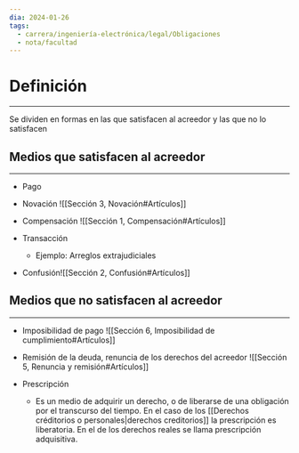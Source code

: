 ```yaml
---
dia: 2024-01-26
tags:
  - carrera/ingeniería-electrónica/legal/Obligaciones
  - nota/facultad
---
```

# Definición
---
Se dividen en formas en las que satisfacen al acreedor y las que no lo satisfacen

## Medios que satisfacen al acreedor
---
* Pago
* Novación ![[Sección 3, Novación#Artículos]]

* Compensación ![[Sección 1, Compensación#Artículos]]

* Transacción
	* Ejemplo: Arreglos extrajudiciales
* Confusión![[Sección 2, Confusión#Artículos]]

## Medios que no satisfacen al acreedor
---
* Imposibilidad de pago ![[Sección 6, Imposibilidad de cumplimiento#Artículos]]
* Remisión de la deuda, renuncia de los derechos del acreedor ![[Sección 5, Renuncia y remisión#Artículos]]

* Prescripción
	* Es un medio de adquirir un derecho, o de liberarse de una obligación por el transcurso del tiempo. En el caso de los [[Derechos créditorios o personales|derechos creditorios]] la prescripción es liberatoria. En el de los derechos reales se llama prescripción adquisitiva.